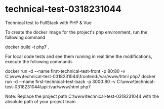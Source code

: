 # technical-test-0318231044
Technical test to FullStack with PHP &amp; Vue

To create the docker image for the project's php environment, run the following command

docker build -t php7 .

For local code tests and see them running in real time the modifications, execute the following commands

docker run -d --name first-technical-test-front -p 80:80 -v C:\www\technical-test-0318231044\frontend:/var/www/html php7
docker run -d --name first-technical-test-back -p 3000:80 -v C:\www\technical-test-0318231044\api:/var/www/html php7

Note: Replace the project path C:\www\technical-test-0318231044 with the absolute path of your project team

